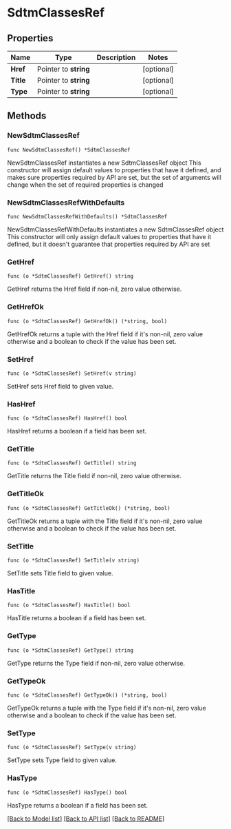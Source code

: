 # SdtmClassesRef

## Properties

Name | Type | Description | Notes
------------ | ------------- | ------------- | -------------
**Href** | Pointer to **string** |  | [optional] 
**Title** | Pointer to **string** |  | [optional] 
**Type** | Pointer to **string** |  | [optional] 

## Methods

### NewSdtmClassesRef

`func NewSdtmClassesRef() *SdtmClassesRef`

NewSdtmClassesRef instantiates a new SdtmClassesRef object
This constructor will assign default values to properties that have it defined,
and makes sure properties required by API are set, but the set of arguments
will change when the set of required properties is changed

### NewSdtmClassesRefWithDefaults

`func NewSdtmClassesRefWithDefaults() *SdtmClassesRef`

NewSdtmClassesRefWithDefaults instantiates a new SdtmClassesRef object
This constructor will only assign default values to properties that have it defined,
but it doesn't guarantee that properties required by API are set

### GetHref

`func (o *SdtmClassesRef) GetHref() string`

GetHref returns the Href field if non-nil, zero value otherwise.

### GetHrefOk

`func (o *SdtmClassesRef) GetHrefOk() (*string, bool)`

GetHrefOk returns a tuple with the Href field if it's non-nil, zero value otherwise
and a boolean to check if the value has been set.

### SetHref

`func (o *SdtmClassesRef) SetHref(v string)`

SetHref sets Href field to given value.

### HasHref

`func (o *SdtmClassesRef) HasHref() bool`

HasHref returns a boolean if a field has been set.

### GetTitle

`func (o *SdtmClassesRef) GetTitle() string`

GetTitle returns the Title field if non-nil, zero value otherwise.

### GetTitleOk

`func (o *SdtmClassesRef) GetTitleOk() (*string, bool)`

GetTitleOk returns a tuple with the Title field if it's non-nil, zero value otherwise
and a boolean to check if the value has been set.

### SetTitle

`func (o *SdtmClassesRef) SetTitle(v string)`

SetTitle sets Title field to given value.

### HasTitle

`func (o *SdtmClassesRef) HasTitle() bool`

HasTitle returns a boolean if a field has been set.

### GetType

`func (o *SdtmClassesRef) GetType() string`

GetType returns the Type field if non-nil, zero value otherwise.

### GetTypeOk

`func (o *SdtmClassesRef) GetTypeOk() (*string, bool)`

GetTypeOk returns a tuple with the Type field if it's non-nil, zero value otherwise
and a boolean to check if the value has been set.

### SetType

`func (o *SdtmClassesRef) SetType(v string)`

SetType sets Type field to given value.

### HasType

`func (o *SdtmClassesRef) HasType() bool`

HasType returns a boolean if a field has been set.


[[Back to Model list]](../README.md#documentation-for-models) [[Back to API list]](../README.md#documentation-for-api-endpoints) [[Back to README]](../README.md)


